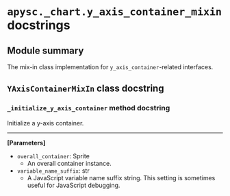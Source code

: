 # `apysc._chart.y_axis_container_mixin` docstrings

## Module summary

The mix-in class implementation for `y_axis_container`-related interfaces.

## `YAxisContainerMixIn` class docstring

### `_initialize_y_axis_container` method docstring

Initialize a y-axis container.<hr>

**[Parameters]**

- `overall_container`: Sprite
  - An overall container instance.
- `variable_name_suffix`: str
  - A JavaScript variable name suffix string. This setting is sometimes useful for JavaScript debugging.